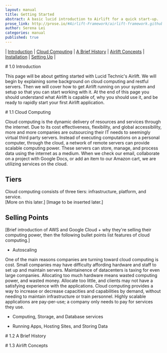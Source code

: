 ```yaml
---
layout: manual
title: Getting Started
abstract: A basic lucid introduction to Airlift for a quick start-up.
prose_link: http://prose.io/#Airlift-Framework/airlift-framework.github.com/edit/master/_posts/manual/0100-01-01-getting_started.md
author: Serena Lei
categories: manual
published: true
---
```


| [Introduction](#Introduction) | [Cloud Computing](#Cloud_Computing) | [A Brief History](#A_Brief_History) | [Airlift Concepts](#Airlift_Concepts) | [Installation](#Installation) | [Setting Up](#Setting_Up) |

<p id="Introduction"></p>
# 1.0 Introduction

This page will be about getting started with Lucid Technic's Airlift.  We will begin by explaining some background on cloud computing and restful servers.  Then we will cover how to get Airlift running on your system and setup so that you can start working with it. At the end of this page you should understand what Airlift is capable of, why you should use it, and be ready to rapidly start your first Airlift application.


<p id="Cloud_Computing"></p>
# 1.1 Cloud Computing

Cloud computing is the dynamic delivery of resources and services through the internet.  Due to its cost effectiveness, flexibility, and global accessibility, more and more companies are outsourcing their IT needs to seemingly virtual third party servers.  Instead of executing computations on a personal computer, through the cloud, a network of remote servers can provide scalable computing power.  These servers can store, manage, and process data using the internet as a medium.  When we check our email, collaborate on a project with Google Docs, or add an item to our Amazon cart, we are utilizing services on the cloud.

## Tiers

Cloud computing consists of three tiers: infrastructure, platform, and service.  
\[More on this later.\]
\[Image to be inserted later.\]

## Selling Points

[Brief introduction of AWS and Google Cloud + why they're selling their computing power, then the following bullet points list features of cloud computing.]

* Autoscaling

One of the main reasons companies are turning toward cloud computing is cost.  Small companies may have difficulty affording hardware and staff to set up and maintain servers.  Maintainence of datacenters is taxing for even large companies.  Allocating too much hardware means wasted computing power, and wasted money.  Allocate too little, and clients may not have a satisfying experience with the applications.  Cloud computing provides a way to increase or decrease capacities and capabilities by demand, without needing to maintain infrastructure or train personnel.  Highly scalable applications are pay-per-use; a company only needs to pay for services they use.

* Computing, Storage, and Database services

* Running Apps, Hosting Sites, and Storing Data


<!--
Amazon AWS notes
-"cloud computing" = the on-demand delivery of IT resources via the Internet with pay-as-you-go pricing.
-cloud computing services - accessed by the internet 
-aws has compute, storage, database services
-IT resources without capital investment
-services = pay as you go without upfront costs
-pay only for what you need
-add and remove capacity quickly - saves money + provide enough capacity for chees
-traditional data center - provision too many service -> waste money and time, too few -> customers dont have best experience
-scale up and down; autoscaling

cloud computing use cases
-web, mobile, & social apps
-big data: store and process large datasets
-backup & storage
-digital media: ingest, store, encode, protect, stream media
-enterprise applications
-gaming: deliver casual or MMO games


Google App Engine
-autoscaling without worrying about managing machines
-supercharge app with services such as Task Queue, XMPP, and Cloud SQL (google services use these)
-customize: manage your app with a simple, web-based dashboard
-App Engine = easy to build, maintain, and scale
-you can publish an app that people can use right away at no charge from Google and with no obligation
You may be outsourcing actual hardware, application development and hosting, or only wish to run online software from other providers.

Wikipedia
Cloud computing is a colloquial expression used to describe a variety of different types of computing concepts that involve a large number of computers that are conected through a real-time communication network (typically the Internet).[1] Cloud computing is a jargon term without a commonly accepted non-ambiguous scientific or technical definition. In science, cloud computing is a synonym for distributed computing over a network and means the ability to run a program on many connected computers at the same time. The popularity of the term can be attributed to its use in marketing to sell hosted services in the sense of application service provisioning that run client server software on a remote location.

 a way to increase capacity or add capabilities on the fly without investing in new infrastructure, training new personnel, or licensing new software. Cloud computing encompasses any subscription-based or pay-per-use service that, in real time over the Internet, extends IT's existing capabilities.

services offered by cloud computing: application, platform, infrastructure

-->

<p id="A_Brief_History"></p>
# 1.2 A Brief History


<p id="Airlift_Concepts"></p>
# 1.3 Airlift Concepts
<!--
airlift world, js functional programming, rhino, rest, handlers, methods, serverside, spirit


A resource handle is an identifier for a resource that is currently being accessed. Resource handles can be opaque, in which case they are often integer numbers, or they can be pointers that allow access to further information. Common resource handles are file descriptors and sockets.

The concept of a web resource is primitive in the Web architecture, and is used in the definition of its fundamental elements. The term was first introduced to refer to targets of uniform resource locators (URLs), but its definition has been further extended to include the referent of any uniform resource identifier (RFC 3986), or internationalized resource identifier (RFC 3987). In the Semantic Web, abstract resources and their semantic properties are described using the family of languages based on Resource Description Framework (RDF).

Airlift is Lucid Technics’ open source rapid web development framework designed to work with cloud infrastructures. We use Airlift to rapidly build secure and scalable cloud applications. Much of the software created using Airlift is generated from Dictation, Lucid Technics’ open source human readable business requirements language.

Using Dictation with Airlift, Lucid Technics can generate software to deliver many modes of business functionality that are often coded by hand. These include common application functionality such as data formatting, data conversion, and data validation. They also include more challenging application functionality, such as automatic data auditing, robust data encryption, user action undo and redo, and role based security.

Our advanced code generation apparatus enables Lucid Technics to rapidly stand up your web applications, thereby allowing us to spend less time on infrastructure code, and more time on your business workflow requirements.
-->

<p id="Installation"></p>
# 1.4 Installation

Installing Airlift is simple.  You just need to copy the Airlift directory onto your local machine.  This should only take a few minutes.  But before you do that, be sure that your system meets the following requirements:

* [OpenJDK](http://openjdk.java.net/) (or [Java 7](http://www.oracle.com/technetwork/java/javase/downloads/jdk7-downloads-1880260.html) for Macs)
* [Apache Ant](http://ant.apache.org/srcdownload.cgi)
* [Google App Engine SDK](https://developers.google.com/appengine/downloads#Google_App_Engine_SDK_for_Java)

All set?  Go ahead and download the zip file, and unzip it into whichever directory you so desire.

<br>

<a class="download" href="https://github.com/LucidTechnics/Airlift/blob/airlift_2.0_development/downloads/airlift-beta-0.70_rc_108_734-env.zip?raw=true">Download Airlift</a>

<br>
<br>

That's it!  You should now have access to all that Airlift has to offer.  If you have any trouble downloading airlift, contact us at info@lucidtechnics.com.


<p id="Setting_Up"></p>
# 1.5 Setting Up


# This page is under construction!

We are currently working to make the getting started page available soon.  Thank you for your patience.


<!--

Circle headers: Getting Started, Airlift Basics, Dictation, App Engine Services, Customization, Demos

Getting Started
-cloud computing
-history
-airlift concepts
  -airlift world, js functional programming, rhino, rest, handlers, methods, serverside, spirit
-installation
-first-time setup

Airlift Basics
-modules
-writing a handler (returns hello world)
-creating a resource
-code generation

Dictation
-dictation
-resources
-handling resources

App Engine Services
-server
-airlift in other systems/clouds

Customization
-build script
-configuration

Demos
-links to screencasts
-registration
-social login


-->